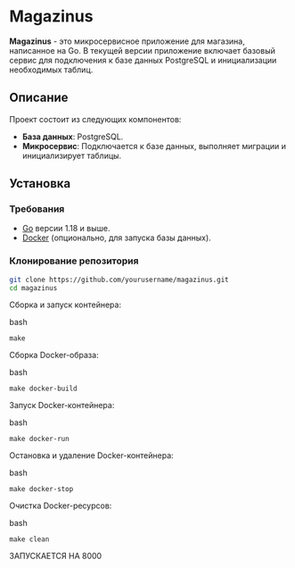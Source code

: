 # Magazinus

**Magazinus** - это микросервисное приложение для магазина, написанное на Go. В текущей версии приложение включает базовый сервис для подключения к базе данных PostgreSQL и инициализации необходимых таблиц.

## Описание

Проект состоит из следующих компонентов:

- **База данных**: PostgreSQL.
- **Микросервис**: Подключается к базе данных, выполняет миграции и инициализирует таблицы.

## Установка

### Требования

- [Go](https://golang.org/dl/) версии 1.18 и выше.
- [Docker](https://www.docker.com/get-started) (опционально, для запуска базы данных).

### Клонирование репозитория

```bash
git clone https://github.com/yourusername/magazinus.git
cd magazinus
```

Сборка и запуск контейнера:

bash

    make

Сборка Docker-образа:

bash

    make docker-build

Запуск Docker-контейнера:

bash

    make docker-run

Остановка и удаление Docker-контейнера:

bash

    make docker-stop

Очистка Docker-ресурсов:

bash

    make clean



ЗАПУСКАЕТСЯ НА 8000